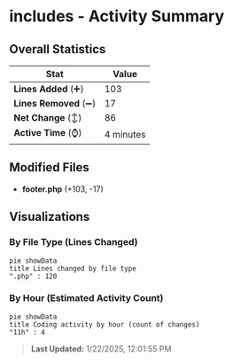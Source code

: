 # includes - Activity Summary 

## Overall Statistics

| Stat                   | Value                                                             |
| ---------------------- | ----------------------------------------------------------------- |
| **Lines Added** (➕)   | 103                                          |
| **Lines Removed** (➖) | 17                                        |
| **Net Change** (↕)    | 86                |
| **Active Time** (⌚)   | 4 minutes |


## Modified Files
- **footer.php** (+103, -17)

## Visualizations

### By File Type (Lines Changed)

```mermaid
pie showData
title Lines changed by file type
".php" : 120
```

### By Hour (Estimated Activity Count)

```mermaid
pie showData
title Coding activity by hour (count of changes)
"11h" : 4
```


> **Last Updated:** 1/22/2025, 12:01:55 PM